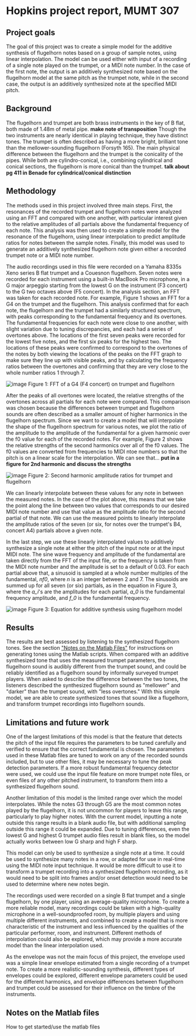 # Hopkins project report, MUMT 307

## Project goals
The goal of this project was to create a simple model for the additive synthesis of flugelhorn notes based on a group of sample notes, using linear interpolation. The model can be used either with input of a recording of a single note played on the trumpet, or a MIDI note number. In the case of the first note, the output is an additively synthesized note based on the flugelhorn model at the same pitch as the trumpet note, while in the second case, the output is an additively synthesized note at the specified MIDI pitch. 

## Background
The flugelhorn and trumpet are both brass instruments in the key of B flat, both made of 1.48m of metal pipe. **make note of transposition**  Though the two instruments are nearly identical in playing technique, they have distinct tones. The trumpet is often described as having a more bright, brilliant tone than the mellower-sounding flugelhorn (Forsyth 165). The main physical difference between the flugelhorn and the trumpet is the conicality of the pipes. While both are cylindro-conical, i.e., combining cylindrical and conical sections, the flugelhorn is more conical than the trumpet. **talk about pg 411 in Benade for cylindrical/conical distinction**

## Methodology
The methods used in this project involved three main steps. First, the resonances of the recorded trumpet and flugelhorn notes were analyzed using an FFT and compared with one another, with particular interest given to the relative amplitudes of all partials above the fundamental frequency of each note. This analysis was then used to create a simple model for the resonance of the flugelhorn, using linear interpolation to predict amplitude ratios for notes between the sample notes. Finally, this model was used to generate an additively synthesized flugelhorn note given either a recorded trumpet note or a MIDI note number. 

The audio recordings used in this file were recorded on a Yamaha 8335s Xeno series B flat trumpet and a Couesnon flugelhorn. Seven notes were recorded for each instrument using a built-in MacBook Pro microphone, in a G major arpeggio starting from the lowest G on the instrument (F3 concert) to the G two octaves above (F5 concert). In the analysis section, an FFT was taken for each recorded note. For example, Figure 1 shows an FFT for a G4 on the trumpet and the flugelhorn. This analysis confirmed that for each note, the flugelhorn and the trumpet had a similarly structured spectrum, with peaks corresponding to the fundamental frequency and its overtones. The fundamental frequencies for each note were close to one another, with slight variation due to tuning discrepancies, and each had a series of overtones above. The locations of the first seven peaks were recorded for the lowest five notes, and the first six peaks for the highest two. The locations of these peaks were confirmed to correspond to the overtones of the notes by both viewing the locations of the peaks on the FFT graph to make sure they line up with visible peaks, and by calculating the frequency ratios between the overtones and confirming that they are very close to the whole number ratios 1 through 7. 

![image](https://user-images.githubusercontent.com/63251494/164769159-1d00afa3-0636-4476-8807-949e9a502e38.png)
Figure 1: FFT of a G4 (F4 concert) on trumpet and flugelhorn

After the peaks of all overtones were located, the relative strengths of the overtones across all partials for each note were compared. This comparison was chosen because the differences between trumpet and flugelhorn sounds are often described as a smaller amount of higher harmonics in the flugelhorn spectrum. Since we want to create a model that will interpolate the shape of the flugelhorn spectrum for various notes, we plot the ratio of the amplitude to the amplitude of the fundamental for a given harmonic over the f0 value for each of the recorded notes. For example, Figure 2 shows the relative strengths of the second harmonics over all of the f0 values. The f0 values are converted from frequencies to MIDI ntoe numbers so that the pitch is on a linear scale for the interpolation. We can see that... **put in a figure for 2nd harmonic and discuss the strengths**

![image](https://user-images.githubusercontent.com/63251494/164769359-c54e4b50-dd8a-4191-a41d-9b75b8aea16c.png)
Figure 2: Second harmonic amplitude ratios for trumpet and flugelhorn


We can linearly interpolate between these values for any note in between the measured notes. In the case of the plot above, this means that we take the point along the line between two values that corresponds to our desired MIDI note number and use that value as the amplitude ratio for the second partial of that note. We can use the measured points to linearly interpolate the amplitude ratios of the seven (or six, for notes over the trumpet's B4, concert A4) partials above a given note. 

In the last step, we use these linearly interpolated values to additively synthesize a single note at either the pitch of the input note or at the input MIDI note. The sine wave frequency and amplitude of the fundamental are taken directly from the FFT of the input file, or the frequency is taken from the MIDI note number and the amplitude is set to a default of 0.03. For each partial above that, a sinusoid is sampled at a whole number multiples of the fundamental, *nf0*, where *n* is an integer between 2 and 7. The sinusoids are summed up for all seven (or six) partials, as in the equation in Figure 3, where the *a_i*'s are the amplitudes for each partial, *a_0* is the fundamental frequency amplitude, and *f_0* is the fundamental frequency. 

![image](https://user-images.githubusercontent.com/63251494/164767837-0d246574-fad6-4640-902a-34ac990098c2.png)
Figure 3: Equation for additive synthesis using flugelhorn model


## Results
The results are best assessed by listening to the synthesized flugelhorn tones. See the section ["Notes on the Matlab Files"](https://github.com/MargaretHopkins/Hopkins307Project#notes-on-the-matlab-files) for instructions on generating tones using the Matlab scripts. When compared with an additive synthesized tone that uses the measured trumpet parameters, the flugelhorn sound is audibly different from the trumpet sound, and could be reliably identified as a flugelhorn sound by informally surveyed trumpet players. When asked to describe the difference between the two tones, the listeners described the synthesized flugelhorn sound as "mellower" and "darker" than the trumpet sound, with "less overtones." With this simple model, we are able to create synthesized tones that sound like a flugelhorn, and transform trumpet recordings into flugelhorn sounds. 

## Limitations and future work
One of the largest limitations of this model is that the feature that detects the pitch of the input file requires the parameters to be tuned carefully and verified to ensure that the correct fundamental is chosen. The parameters used in these Matlab files are tuned to work on any of the recorded sounds included, but to use other files, it may be necessary to tune the peak detection parameters. If a more robust fundamental frequency detector were used, we could use the input file feature on more trumpet note files, or even files of any other pitched instrument, to transform them into a synthesized flugelhorn sound. 

Another limitation of this model is the limited range over which the model interpolates. While the notes G3 through G5 are the most common notes played by the flugelhorn, it is not uncommon for players to leave this range, particularly to play higher notes. With the current model, inputting a note outside this range results in a blank audio file, but with additional sampling outside this range it could be expanded. Due to tuning differences, even the lowest G and highest G trumpet audio files result in blank files, so the model actually works between low G sharp and high F sharp. 

This model can only be used to synthesize a single note at a time. It could be used to synthesize many notes in a row, or adapted for use in real-time using the MIDI note input technique. It would be more difficult to use it to transform a trumpet recording into a synthesized flugelhorn recording, as it would need to be split into frames and/or onset detection would need to be used to determine where new notes begin. 

The recordings used were recorded on a single B flat trumpet and a single flugelhorn, by one player, using an average-quality microphone. To create a more reliable model, many recordings could be taken with a high-quality microphone in a well-soundproofed room, by multiple players and using multiple different instruments, and combined to create a model that is more characteristic of the instrument and less influenced by the qualities of the particular performer, room, and instrument. Different methods of interpolation could also be explored, which may provide a more accurate model than the linear interpolation used. 

As the envelope was not the main focus of this project, the envelope used was a simple linear envelope estimated from a single recording of a trumpet note. To create a more realistic-sounding synthesis, different types of envelopes could be explored, different envelope parameters could be used for the different harmonics, and envelope differences between flugelhorn and trumpet could be assessed for their influence on the timbre of the instruments. 

## Notes on the Matlab files
How to get started/use the matlab files
